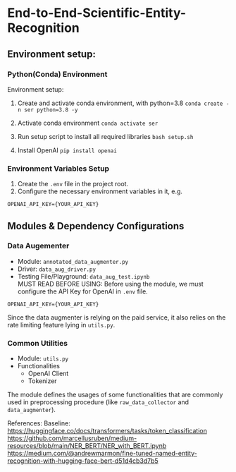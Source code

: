 # End-to-End-Scientific-Entity-Recognition
## Environment setup:
### Python(Conda) Environment
Environment setup:
1. Create and activate conda environment, with python=3.8
   `conda create -n ser python=3.8 -y`
   
2. Activate conda environment
   `conda activate ser`
   
3. Run setup script to install all required libraries
   `bash setup.sh`

4. Install OpenAI
   `pip install openai`

### Environment Variables Setup
1. Create the `.env` file in the project root.   
2. Configure the necessary environment variables in it, e.g.
```
OPENAI_API_KEY={YOUR_API_KEY}
```   

## Modules & Dependency Configurations   
### Data Augementer
- Module: `annotated_data_augmenter.py`     
- Driver: `data_aug_driver.py`     
- Testing File/Playground: `data_aug_test.ipynb`      
MUST READ BEFORE USING: Before using the module, we must configure the API Key for OpenAI in `.env` file.     
```
OPENAI_API_KEY={YOUR_API_KEY}
```
Since the data augmenter is relying on the paid service, it also relies on the rate limiting feature lying in `utils.py`.  

### Common Utilities
- Module: `utils.py`  
- Functionalities
  - OpenAI Client   
  - Tokenizer   

The module defines the usages of some functionalities that are commonly used in preprocessing procedure (like `raw_data_collector` and `data_augmenter`).     

References: 
Baseline: 
https://huggingface.co/docs/transformers/tasks/token_classification
https://github.com/marcellusruben/medium-resources/blob/main/NER_BERT/NER_with_BERT.ipynb
https://medium.com/@andrewmarmon/fine-tuned-named-entity-recognition-with-hugging-face-bert-d51d4cb3d7b5
